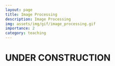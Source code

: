 ```yaml
---
layout: page
title: Image Processing
description: Image Processing
img: assets/img/gif/image_processing.gif
importance: 2
category: teaching
---
```


# UNDER CONSTRUCTION


